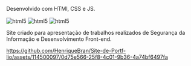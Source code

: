 Desenvolvido com HTMl, CSS e JS. 

  <img align="center" alt="html5" src="https://img.shields.io/badge/HTML5-E34F26?style=for-the-badge&logo=html5&logoColor=white"/>  <img align="center" alt="html5" src="https://img.shields.io/badge/CSS3-1572B6?style=for-the-badge&logo=css3&logoColor=white"/>  <img align="center" alt="html5" src="https://img.shields.io/badge/JavaScript-F7DF1E?style=for-the-badge&logo=javascript&logoColor=black"/>


Site criado para apresentação de trabalhos realizados de Segurança da Informação e Desenvolvimento Front-end. 

https://github.com/HenriqueBran/Site-de-Portf-lio/assets/114500097/0d75e566-25f8-4c01-9b36-4a74bf6497fa

